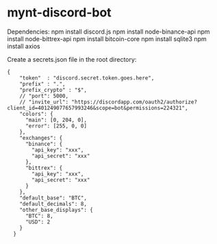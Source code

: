 # mynt-discord-bot

Dependencies:
npm install discord.js
npm install node-binance-api
npm install node-bittrex-api
npm install bitcoin-core
npm install sqlite3
npm install axios

Create a secrets.json file in the root directory:
```
{
    "token"  : "discord.secret.token.goes.here",
    "prefix" : ".",
    "prefix_crypto" : "$",
    // "port": 5000,
    // "invite_url": "https://discordapp.com/oauth2/authorize?client_id=401249077657993246&scope=bot&permissions=224321",
    "colors": {
      "main": [0, 204, 0],
      "error": [255, 0, 0]
    },
    "exchanges": {
      "binance": {
        "api_key": "xxx",
        "api_secret": "xxx"
      },
      "bittrex": {
        "api_key": "xxx",
        "api_secret": "xxx"
      }
    },
    "default_base": "BTC",
    "default_decimals": 8,
    "other_base_displays": {
      "BTC": 8,
      "USD": 2
    }
  }
```
